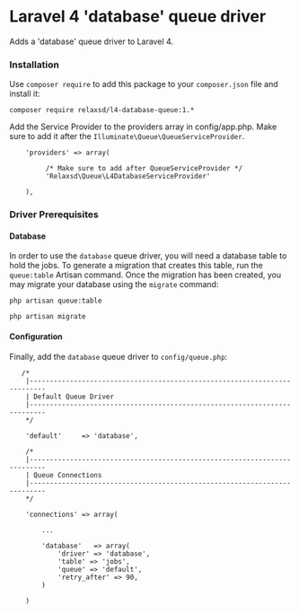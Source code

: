 # Laravel 4 'database' queue driver

Adds a 'database' queue driver to Laravel 4.

### Installation
Use `composer require` to add this package to your `composer.json` file and install it:

    composer require relaxsd/l4-database-queue:1.*

Add the Service Provider to the providers array in config/app.php. 
Make sure to add it after the `Illuminate\Queue\QueueServiceProvider`.

````
    'providers' => array(

         /* Make sure to add after QueueServiceProvider */
         'Relaxsd\Queue\L4DatabaseServiceProvider'

    ),
````

### Driver Prerequisites

#### Database

In order to use the `database` queue driver, you will need a database table to hold the jobs. To generate a migration that creates this table, run the `queue:table` Artisan command. Once the migration has been created, you may migrate your database using the `migrate` command:

    php artisan queue:table

    php artisan migrate

#### Configuration

Finally, add the `database` queue driver to `config/queue.php`:

````
   /*
    |--------------------------------------------------------------------------
    | Default Queue Driver
    |--------------------------------------------------------------------------
    */

    'default'     => 'database',

    /*
    |--------------------------------------------------------------------------
    | Queue Connections
    |--------------------------------------------------------------------------
    */

    'connections' => array(

        ...
        
        'database'   => array(
            'driver' => 'database',
            'table' => 'jobs',
            'queue' => 'default',
            'retry_after' => 90,
        )

    )
````
